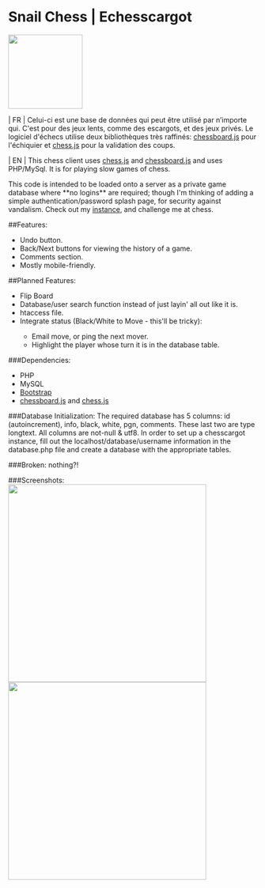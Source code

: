# Snail Chess | Echesscargot
<img src="https://github.com/polypmer/chesscargot/blob/master/img/play.png?raw=true" width="150px"></img>
<p>| FR | Celui-ci est une base de données qui peut être utilisé par n’importe
 qui. C'est pour des jeux lents, comme des escargots, et des jeux privés. 
Le logiciel d'échecs utilise deux bibliothèques très raffinés: 
<a href="http://chessboardjs.com/">chessboard.js</a> pour l'échiquier 
et <a href="https://github.com/jhlywa/chess.js/">chess.js</a> pour la validation des coups.
 </p>
<p>| EN | This chess client uses <a href="https://github.com/jhlywa/chess.js/">chess.js</a> and <a href="http://chessboardjs.com">chessboard.js</a> and uses PHP/MySql. It is for playing slow games of chess.</p><p> This code is intended to be loaded onto a server as a private game database where **no logins** are required; though I'm thinking of adding a simple authentication/password splash page, for security against vandalism. Check out my <a href="http://play.plyp.org">instance</a>, and challenge me at chess.
</p>
##Features:
<ul>
  <li>Undo button.</li>
  <li>Back/Next buttons for viewing the history of a game.</li>
  <li>Comments section.</li>
  <li>Mostly mobile-friendly.</li>
</ul>
##Planned Features:
<ul>
  <li>Flip Board</li>
  <li>Database/user search function instead of just layin' all out like it is.</li>
  <li>htaccess file.</li>
  <li>Integrate status (Black/White to Move - this'll be tricky):</li>
    <ul>
      <li>Email move, or ping the next mover.</li>
      <li>Highlight the player whose turn it is in the database table.</li>
    </ul>
</ul>
###Dependencies:
<ul>
  <li>PHP</li>
  <li>MySQL</li>
  <li><a href="https://getbootstrap.com">Bootstrap</a></li>
  <li> <a href="http://chessboardjs.com/">chessboard.js</a> and <a href="https://github.com/jhlywa/chess.js/">chess.js</a></li>
</ul>
###Database Initialization:
The required database has 5 columns: id (autoincrement), info, black, white, pgn, comments. These last two are type longtext. All columns are not-null & utf8. In order to set up a chesscargot instance, fill out the localhost/database/username information in the database.php file and create a database with the appropriate tables.

###Broken:
nothing?!

###Screenshots:
<img src="http://play.plyp.org/img/db_screen.png" width="400px"></img>
<img src="http://play.plyp.org/img/play_screen.png" width="400px"></img>
